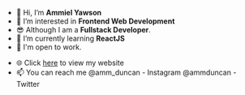 - 👋 Hi, I’m **Ammiel Yawson**
- 👀 I’m interested in **Frontend Web Development**
- 😎 Although I am a **Fullstack Developer**.
- 🌱 I’m currently learning **ReactJS**
- 💼 I'm open to work.
<!-- - 💞️ I’m looking to collaborate on ... -->
- 🌐 Click [here](https://ammielyawson.netlify.app) to view my website
- 📫 You can reach me @amm_duncan - Instagram
                      @ammduncan - Twitter

<!---
AmmDuncan/AmmDuncan is a ✨ special ✨ repository because its `README.md` (this file) appears on your GitHub profile.
You can click the Preview link to take a look at your changes.
--->
